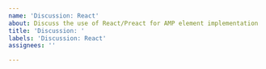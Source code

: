```yaml
---
name: 'Discussion: React'
about: Discuss the use of React/Preact for AMP element implementation
title: 'Discussion: '
labels: 'Discussion: React'
assignees: ''

---
```



